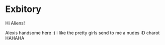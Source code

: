# Exbitory

Hi Aliens!

Alexis handsome here :) i like the pretty girls send to me a nudes :D charot HAHAHA

